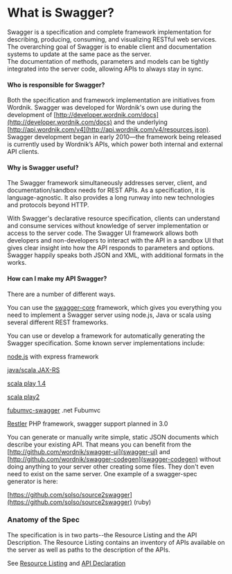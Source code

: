 What is Swagger?
==========

Swagger is a specification and complete framework implementation for describing, producing, 
consuming, and visualizing RESTful web services.  The overarching goal of Swagger is to 
enable client and documentation systems to update at the same pace as the server.  
The documentation of methods, parameters and models can be tightly integrated into the 
server code, allowing APIs to always stay in sync.

#### Who is responsible for Swagger?
Both the specification and framework implementation are initiatives from Wordnik.  Swagger 
was developed for Wordnik's own use during the development of [http://developer.wordnik.com/docs](http://developer.wordnik.com/docs) 
and the underlying [http://api.wordnik.com/v4](http://api.wordnik.com/v4/resources.json).  Swagger development began in early 2010—the 
framework being released is currently used by Wordnik’s APIs, which power both internal and external API clients.

#### Why is Swagger useful?
The Swagger framework simultaneously addresses server, client, and documentation/sandbox 
needs for REST APIs.  As a specification, it is language-agnostic.  It also provides a 
long runway into new technologies and protocols beyond HTTP.

With Swagger's declarative resource specification, clients can understand and consume services 
without knowledge of server implementation or access to the server code.  The Swagger UI 
framework allows both developers and non-developers to interact with the API in 
a sandbox UI that gives clear insight into how the API responds to parameters and options.
Swagger happily speaks both JSON and XML, with additional formats in the works.

#### How can I make my API Swagger?
There are a number of different ways.  

You can use the [swagger-core](http://github.com/wordnik/swagger-core) framework,
which gives you everything you need to implement a Swagger server using node.js, Java or scala 
using several different REST frameworks.

You can use or develop a framework for automatically generating the Swagger specification.
Some known server implementations include:

[node.js](https://github.com/wordnik/swagger-node-express) with express framework

[java/scala JAX-RS](https://github.com/wordnik/swagger-core/tree/master/modules/swagger-jaxrs)

[scala play 1.4](https://github.com/wordnik/swagger-core/tree/master/modules/swagger-play)

[scala play2](https://github.com/ayush/swagger-play2)

[fubumvc-swagger](https://github.com/KevM/fubumvc-swagger) .net Fubumvc

[Restler](https://github.com/Luracast/Restler) PHP framework, swagger support planned in 3.0

You can generate or manually write simple, static JSON documents which describe your existing 
API.  That means you can benefit from the [http://github.com/wordnik/swagger-ui](swagger-ui) and [http://github.com/wordnik/swagger-codegen](swagger-codegen) without
doing anything to your server other creating some files.  They don't even need to exist on the same
server.  One example of a swagger-spec generator is here:

[https://github.com/solso/source2swagger](https://github.com/solso/source2swagger) (ruby)

### Anatomy of the Spec

The specification is in two parts--the Resource Listing and the API Description.  The
Resource Listing contains an inventory of APIs available on the server as well as paths
to the description of the APIs.

See [Resource Listing](https://github.com/wordnik/swagger-core/wiki/Resource-Listing) and [API Declaration](https://github.com/wordnik/swagger-core/wiki/API-Declaration)
